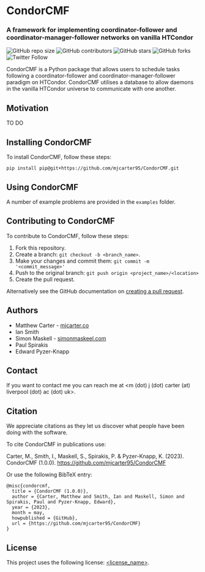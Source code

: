 # CondorCMF
### A framework for implementing  coordinator-follower and coordinator-manager-follower networks on vanilla HTCondor

<!-- tempate https://github.com/scottydocs/README-template.md/blob/master/README.md -->
![GitHub repo size](https://img.shields.io/github/repo-size/mjcarter95/CondorCMF)
![GitHub contributors](https://img.shields.io/github/contributors/mjcarter95/CondorCMF)
![GitHub stars](https://img.shields.io/github/stars/mjcarter95/CondorCMF?style=social)
![GitHub forks](https://img.shields.io/github/forks/mjcarter95/CondorCMF?style=social)
![Twitter Follow](https://img.shields.io/twitter/follow/mjcarter955?style=social)

CondorCMF is a Python package that allows users to schedule tasks following a coordinator-follower and coordinator-manager-follower paradigm on HTCondor. CondorCMF utilises a database to allow daemons in the vanilla HTCondor universe to communicate with one another.

## Motivation
TO DO

## Installing CondorCMF
To install CondorCMF, follow these steps:

```
pip install pip@git+https://github.com/mjcarter95/CondorCMF.git
```

## Using CondorCMF
A number of example problems are provided in the `examples` folder.

## Contributing to CondorCMF
To contribute to CondorCMF, follow these steps:

1. Fork this repository.
2. Create a branch: `git checkout -b <branch_name>`.
3. Make your changes and commit them: `git commit -m '<commit_message>'`
4. Push to the original branch: `git push origin <project_name>/<location>`
5. Create the pull request.

Alternatively see the GitHub documentation on [creating a pull request](https://help.github.com/en/github/collaborating-with-issues-and-pull-requests/creating-a-pull-request).

## Authors
* Matthew Carter - [mjcarter.co](https://mjcarter.co)
* Ian Smith
* Simon Maskell - [simonmaskeel.com](https://simonmaskell.com)
* Paul Spirakis
* Edward Pyzer-Knapp

## Contact
If you want to contact me you can reach me at <m (dot) j (dot) carter (at) liverpool (dot) ac (dot) uk>.

## Citation
We appreciate citations as they let us discover what people have been doing with the software. 

To cite CondorCMF in publications use:

Carter, M., Smith, I., Maskell, S., Spirakis, P. & Pyzer-Knapp, K. (2023). CondorCMF (1.0.0). https://github.com/mjcarter95/CondorCMF

Or use the following BibTeX entry:

```
@misc{condorcmf,
  title = {CondorCMF (1.0.0)},
  author = {Carter, Matthew and Smith, Ian and Maskell, Simon and Spirakis, Paul and Pyzer-Knapp, Edward},
  year = {2023},
  month = may,
  howpublished = {GitHub},
  url = {https://github.com/mjcarter95/CondorCMF}
}
```

## License
This project uses the following license: [<license_name>](<link>).
